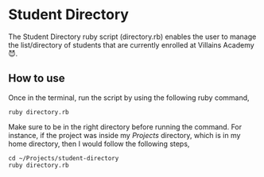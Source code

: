 # Student Directory #

The Student Directory ruby script (directory.rb) enables the user to manage the list/directory of students that are currently enrolled at Villains Academy :smiling_imp:.

## How to use ##

Once in the terminal, run the script by using the following ruby command,

```shell
ruby directory.rb
```

Make sure to be in the right directory before running the command. For instance, if the project was inside my *Projects* directory, which is in my home directory, then I would follow the following steps,

```shell
cd ~/Projects/student-directory
ruby directory.rb
```

